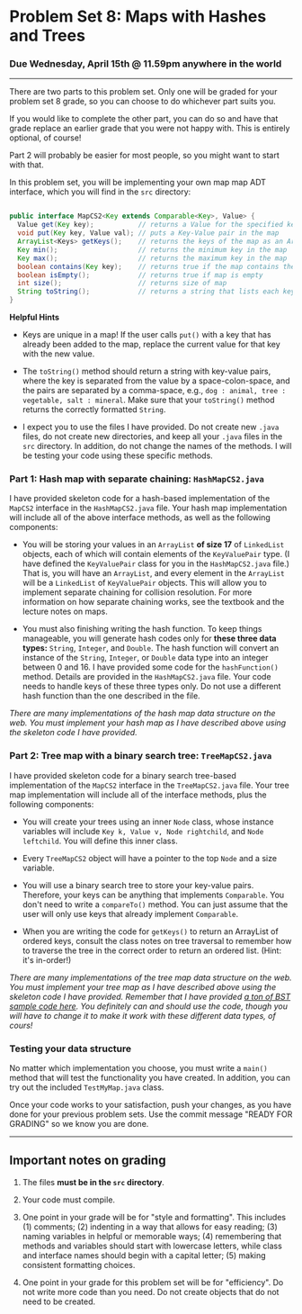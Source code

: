 # Problem Set 8: Maps with Hashes and Trees

### Due Wednesday, April 15th @ 11.59pm anywhere in the world

---

There are two parts to this problem set. Only one will be graded for your problem set 8 grade, so you can choose to do whichever part suits you.

If you would like to complete the other part, you can do so and have that grade replace an earlier grade that you were not happy with. This is entirely optional, of course!

Part 2 will probably be easier for most people, so you might want to start with that.

In this problem set, you will be implementing your own map map ADT interface, which you will find in the `src` directory:

``` java

public interface MapCS2<Key extends Comparable<Key>, Value> { 
  Value get(Key key);           // returns a Value for the specified key
  void put(Key key, Value val); // puts a Key-Value pair in the map
  ArrayList<Keys> getKeys();    // returns the keys of the map as an ArrayList
  Key min();                    // returns the minimum key in the map
  Key max();                    // returns the maximum key in the map
  boolean contains(Key key);    // returns true if the map contains the key
  boolean isEmpty();            // returns true if map is empty
  int size();                   // returns size of map
  String toString();            // returns a string that lists each key-value pair
}

```

**Helpful Hints**

* Keys are unique in a map! If the user calls `put()` with a key that has already been added to the map, replace the current value for that key with the new value.

* The `toString()` method should return a string with key-value pairs, where the key is separated from the value by a space-colon-space, and the pairs are separated by a comma-space, e.g., ``dog : animal, tree : vegetable, salt : mineral``. Make sure that your `toString()` method returns the correctly formatted `String`.

* I expect you to use the files I have provided. Do not create new `.java` files, do not create new directories, and keep all your `.java` files in the `src` directory. In addition, do not change the names of the methods. I will be testing your code using these specific methods.


### Part 1: Hash map with separate chaining: `HashMapCS2.java`
I have provided skeleton code for a hash-based implementation of the `MapCS2` interface in the `HashMapCS2.java` file. Your hash map implementation will include all of the above interface methods, as well as the following components:

* You will be storing your values in an `ArrayList` **of size 17** of `LinkedList` objects, each of which will contain elements of the `KeyValuePair` type. (I have defined the `KeyValuePair` class for you in the `HashMapCS2.java` file.) That is, you will have an `ArrayList`, and every element in the `ArrayList` will be a `LinkedList` of `KeyValuePair` objects. This will allow you to implement separate chaining for collision resolution. For more information on how separate chaining works, see the textbook and the lecture notes on maps.

* You must also finishing writing the hash function. To keep things manageable, you will generate hash codes only for  **these three data types:** `String`, `Integer`, and `Double`. The hash function will convert an instance of the `String`, `Integer`, or `Double` data type into an integer between 0 and 16.  I have provided some code for the `hashFunction()` method. Details are provided in the `HashMapCS2.java` file. Your code needs to handle keys of these three types only. Do not use a different hash function than the one described in the file.

*There are many implementations of the hash map data structure on the web. You must implement your hash map as I have described above using the skeleton code I have provided.*


### Part 2: Tree map with a binary search tree: `TreeMapCS2.java`
I have provided skeleton code for a binary search tree-based implementation of the `MapCS2` interface in the `TreeMapCS2.java` file. Your tree map implementation will include all of the interface methods, plus the following components:

* You will create your trees using an inner `Node` class, whose instance variables will include `Key k, Value v, Node rightchild`, and `Node leftchild`. You will define this inner class.

* Every `TreeMapCS2` object will have a pointer to the top `Node` and a size variable.

* You will use a binary search tree to store your key-value pairs. Therefore, your keys can be anything that implements `Comparable`. You don't need to write a `compareTo()` method. You can just assume that the user will only use keys that already implement `Comparable`.

* When you are writing the code for `getKeys()` to return an ArrayList of ordered keys, consult the class notes on tree traversal to remember how to traverse the tree in the correct order to return an ordered list. (Hint: it's in-order!)

*There are many implementations of the tree map data structure on the web. You must implement your tree map as I have described above using the skeleton code I have provided. Remember that I have provided [a ton of BST sample code here](  https://github.com/BC-CSCI-1102-S20-MWF12/example_code/tree/master/week8/BInarySearchTrees). You definitely can and should use the code, though you will have to change it to make it work with these different data types, of cours!*


### Testing your data structure

No matter which implementation you choose, you must write a `main()` method that will test the functionality you have created. In addition, you can try out the included `TestMyMap.java` class.

Once your code works to your satisfaction, push your changes, as you have done for your previous problem sets. Use the commit message "READY FOR GRADING" so we know you are done. 

---

## Important notes on grading

1. The files **must be in the `src` directory**. 

2. Your code must compile. 

3. One point in your grade will be for "style and formatting". This includes (1) comments; (2) indenting in a way that allows for easy reading; (3) naming variables in helpful or memorable ways; (4) remembering that methods and variables should start with lowercase letters, while class and interface names should begin with a capital letter; (5) making consistent formatting choices.

4. One point in your grade for this problem set will be for "efficiency". Do not write more code than you need. Do not create objects that do not need to be created. 



